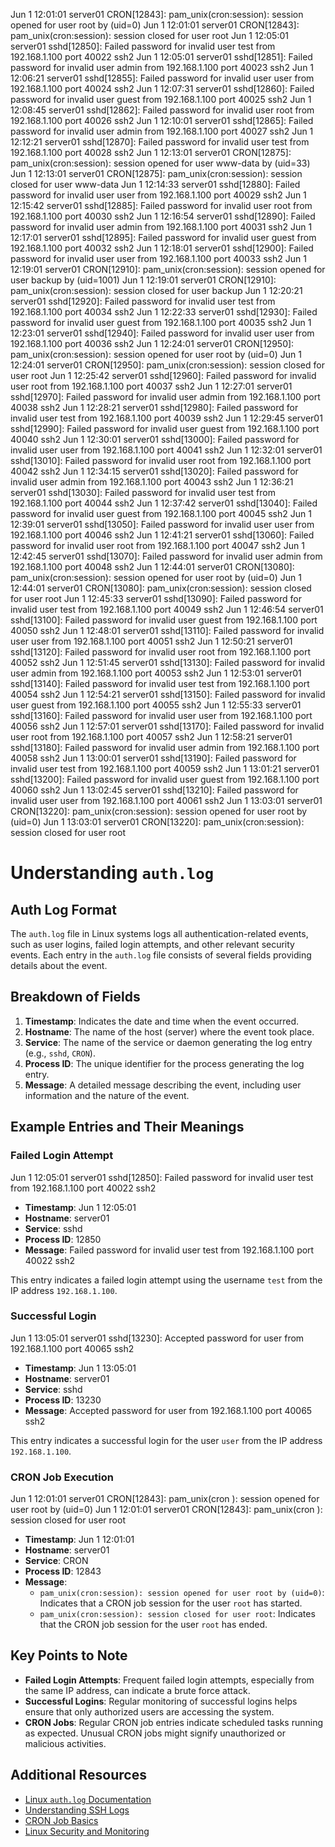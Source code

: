 Jun  1 12:01:01 server01 CRON[12843]: pam_unix(cron:session): session opened for user root by (uid=0)
Jun  1 12:01:01 server01 CRON[12843]: pam_unix(cron:session): session closed for user root
Jun  1 12:05:01 server01 sshd[12850]: Failed password for invalid user test from 192.168.1.100 port 40022 ssh2
Jun  1 12:05:01 server01 sshd[12851]: Failed password for invalid user admin from 192.168.1.100 port 40023 ssh2
Jun  1 12:06:21 server01 sshd[12855]: Failed password for invalid user user from 192.168.1.100 port 40024 ssh2
Jun  1 12:07:31 server01 sshd[12860]: Failed password for invalid user guest from 192.168.1.100 port 40025 ssh2
Jun  1 12:08:45 server01 sshd[12862]: Failed password for invalid user root from 192.168.1.100 port 40026 ssh2
Jun  1 12:10:01 server01 sshd[12865]: Failed password for invalid user admin from 192.168.1.100 port 40027 ssh2
Jun  1 12:12:21 server01 sshd[12870]: Failed password for invalid user test from 192.168.1.100 port 40028 ssh2
Jun  1 12:13:01 server01 CRON[12875]: pam_unix(cron:session): session opened for user www-data by (uid=33)
Jun  1 12:13:01 server01 CRON[12875]: pam_unix(cron:session): session closed for user www-data
Jun  1 12:14:33 server01 sshd[12880]: Failed password for invalid user user from 192.168.1.100 port 40029 ssh2
Jun  1 12:15:42 server01 sshd[12885]: Failed password for invalid user root from 192.168.1.100 port 40030 ssh2
Jun  1 12:16:54 server01 sshd[12890]: Failed password for invalid user admin from 192.168.1.100 port 40031 ssh2
Jun  1 12:17:01 server01 sshd[12895]: Failed password for invalid user guest from 192.168.1.100 port 40032 ssh2
Jun  1 12:18:01 server01 sshd[12900]: Failed password for invalid user user from 192.168.1.100 port 40033 ssh2
Jun  1 12:19:01 server01 CRON[12910]: pam_unix(cron:session): session opened for user backup by (uid=1001)
Jun  1 12:19:01 server01 CRON[12910]: pam_unix(cron:session): session closed for user backup
Jun  1 12:20:21 server01 sshd[12920]: Failed password for invalid user test from 192.168.1.100 port 40034 ssh2
Jun  1 12:22:33 server01 sshd[12930]: Failed password for invalid user guest from 192.168.1.100 port 40035 ssh2
Jun  1 12:23:01 server01 sshd[12940]: Failed password for invalid user user from 192.168.1.100 port 40036 ssh2
Jun  1 12:24:01 server01 CRON[12950]: pam_unix(cron:session): session opened for user root by (uid=0)
Jun  1 12:24:01 server01 CRON[12950]: pam_unix(cron:session): session closed for user root
Jun  1 12:25:42 server01 sshd[12960]: Failed password for invalid user root from 192.168.1.100 port 40037 ssh2
Jun  1 12:27:01 server01 sshd[12970]: Failed password for invalid user admin from 192.168.1.100 port 40038 ssh2
Jun  1 12:28:21 server01 sshd[12980]: Failed password for invalid user test from 192.168.1.100 port 40039 ssh2
Jun  1 12:29:45 server01 sshd[12990]: Failed password for invalid user guest from 192.168.1.100 port 40040 ssh2
Jun  1 12:30:01 server01 sshd[13000]: Failed password for invalid user user from 192.168.1.100 port 40041 ssh2
Jun  1 12:32:01 server01 sshd[13010]: Failed password for invalid user root from 192.168.1.100 port 40042 ssh2
Jun  1 12:34:15 server01 sshd[13020]: Failed password for invalid user admin from 192.168.1.100 port 40043 ssh2
Jun  1 12:36:21 server01 sshd[13030]: Failed password for invalid user test from 192.168.1.100 port 40044 ssh2
Jun  1 12:37:42 server01 sshd[13040]: Failed password for invalid user guest from 192.168.1.100 port 40045 ssh2
Jun  1 12:39:01 server01 sshd[13050]: Failed password for invalid user user from 192.168.1.100 port 40046 ssh2
Jun  1 12:41:21 server01 sshd[13060]: Failed password for invalid user root from 192.168.1.100 port 40047 ssh2
Jun  1 12:42:45 server01 sshd[13070]: Failed password for invalid user admin from 192.168.1.100 port 40048 ssh2
Jun  1 12:44:01 server01 CRON[13080]: pam_unix(cron:session): session opened for user root by (uid=0)
Jun  1 12:44:01 server01 CRON[13080]: pam_unix(cron:session): session closed for user root
Jun  1 12:45:33 server01 sshd[13090]: Failed password for invalid user test from 192.168.1.100 port 40049 ssh2
Jun  1 12:46:54 server01 sshd[13100]: Failed password for invalid user guest from 192.168.1.100 port 40050 ssh2
Jun  1 12:48:01 server01 sshd[13110]: Failed password for invalid user user from 192.168.1.100 port 40051 ssh2
Jun  1 12:50:21 server01 sshd[13120]: Failed password for invalid user root from 192.168.1.100 port 40052 ssh2
Jun  1 12:51:45 server01 sshd[13130]: Failed password for invalid user admin from 192.168.1.100 port 40053 ssh2
Jun  1 12:53:01 server01 sshd[13140]: Failed password for invalid user test from 192.168.1.100 port 40054 ssh2
Jun  1 12:54:21 server01 sshd[13150]: Failed password for invalid user guest from 192.168.1.100 port 40055 ssh2
Jun  1 12:55:33 server01 sshd[13160]: Failed password for invalid user user from 192.168.1.100 port 40056 ssh2
Jun  1 12:57:01 server01 sshd[13170]: Failed password for invalid user root from 192.168.1.100 port 40057 ssh2
Jun  1 12:58:21 server01 sshd[13180]: Failed password for invalid user admin from 192.168.1.100 port 40058 ssh2
Jun  1 13:00:01 server01 sshd[13190]: Failed password for invalid user test from 192.168.1.100 port 40059 ssh2
Jun  1 13:01:21 server01 sshd[13200]: Failed password for invalid user guest from 192.168.1.100 port 40060 ssh2
Jun  1 13:02:45 server01 sshd[13210]: Failed password for invalid user user from 192.168.1.100 port 40061 ssh2
Jun  1 13:03:01 server01 CRON[13220]: pam_unix(cron:session): session opened for user root by (uid=0)
Jun  1 13:03:01 server01 CRON[13220]: pam_unix(cron:session): session closed for user root


# Understanding `auth.log`

## Auth Log Format

The `auth.log` file in Linux systems logs all authentication-related events, such as user logins, failed login attempts, and other relevant security events. Each entry in the `auth.log` file consists of several fields providing details about the event.

## Breakdown of Fields

1. **Timestamp**: Indicates the date and time when the event occurred.
2. **Hostname**: The name of the host (server) where the event took place.
3. **Service**: The name of the service or daemon generating the log entry (e.g., `sshd`, `CRON`).
4. **Process ID**: The unique identifier for the process generating the log entry.
5. **Message**: A detailed message describing the event, including user information and the nature of the event.

## Example Entries and Their Meanings

### Failed Login Attempt
Jun 1 12:05:01 server01 sshd[12850]: Failed password for invalid user test from 192.168.1.100 port 40022 ssh2


- **Timestamp**: Jun  1 12:05:01
- **Hostname**: server01
- **Service**: sshd
- **Process ID**: 12850
- **Message**: Failed password for invalid user test from 192.168.1.100 port 40022 ssh2

This entry indicates a failed login attempt using the username `test` from the IP address `192.168.1.100`.

### Successful Login
Jun 1 13:05:01 server01 sshd[13230]: Accepted password for user from 192.168.1.100 port 40065 ssh2

- **Timestamp**: Jun  1 13:05:01
- **Hostname**: server01
- **Service**: sshd
- **Process ID**: 13230
- **Message**: Accepted password for user from 192.168.1.100 port 40065 ssh2

This entry indicates a successful login for the user `user` from the IP address `192.168.1.100`.

### CRON Job Execution
Jun 1 12:01:01 server01 CRON[12843]: pam_unix(cron
): session opened for user root by (uid=0)
Jun 1 12:01:01 server01 CRON[12843]: pam_unix(cron
): session closed for user root


- **Timestamp**: Jun  1 12:01:01
- **Hostname**: server01
- **Service**: CRON
- **Process ID**: 12843
- **Message**: 
  - `pam_unix(cron:session): session opened for user root by (uid=0)`: Indicates that a CRON job session for the user `root` has started.
  - `pam_unix(cron:session): session closed for user root`: Indicates that the CRON job session for the user `root` has ended.

## Key Points to Note

- **Failed Login Attempts**: Frequent failed login attempts, especially from the same IP address, can indicate a brute force attack.
- **Successful Logins**: Regular monitoring of successful logins helps ensure that only authorized users are accessing the system.
- **CRON Jobs**: Regular CRON job entries indicate scheduled tasks running as expected. Unusual CRON jobs might signify unauthorized or malicious activities.

## Additional Resources

- [Linux `auth.log` Documentation](https://linux.die.net/man/3/syslog)
- [Understanding SSH Logs](https://www.ssh.com/academy/ssh/logging)
- [CRON Job Basics](https://www.geeksforgeeks.org/cron-command-in-linux-with-examples/)
- [Linux Security and Monitoring](https://www.tecmint.com/linux-server-security-tips/)







